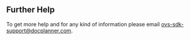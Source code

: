 ## Further Help

To get more help and for any kind of information please email [ovs-sdk-support@docplanner.com](mailto:ovs-sdk-support@docplanner.com).
